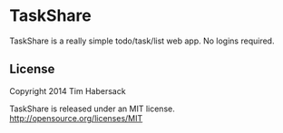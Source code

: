 # TaskShare

TaskShare is a really simple todo/task/list web app. No logins required.

## License

Copyright 2014 Tim Habersack

TaskShare is released under an MIT license. http://opensource.org/licenses/MIT  
